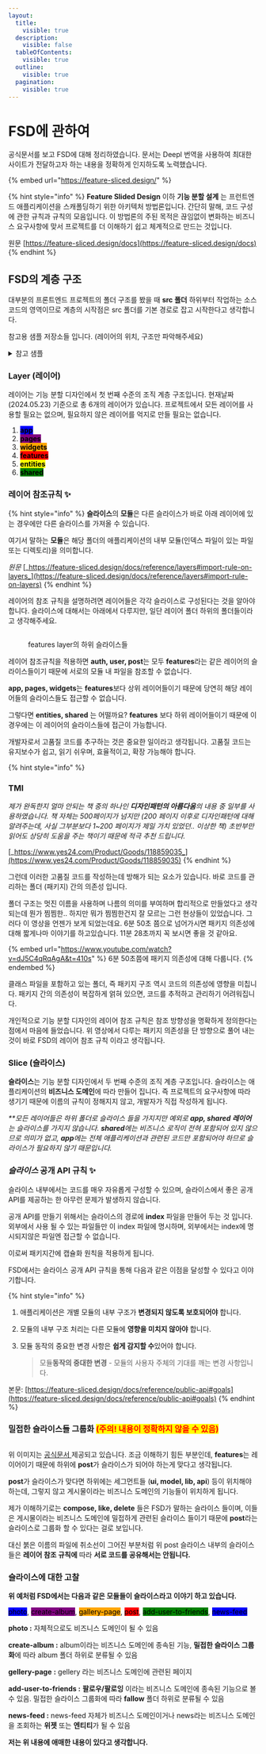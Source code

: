 ```yaml
---
layout:
  title:
    visible: true
  description:
    visible: false
  tableOfContents:
    visible: true
  outline:
    visible: true
  pagination:
    visible: true
---
```


# FSD에 관하여

공식문서를 보고 FSD에 대해 정리하였습니다. 문서는 Deepl 번역을 사용하여 최대한 사이트가 전달하고자 하는 내용을 정확하게 인지하도록 노력했습니다.

{% embed url="https://feature-sliced.design/" %}

{% hint style="info" %}
**Feature Slided Design** 이하 **기능 분할 설계** 는 프런트엔드 애플리케이션을 스캐폴딩하기 위한 아키텍처 방법론입니다. 간단히 말해, 코드 구성에 관한 규칙과 규칙의 모음입니다. 이 방법론의 주된 목적은 끊임없이 변화하는 비즈니스 요구사항에 맞서 프로젝트를 더 이해하기 쉽고 체계적으로 만드는 것입니다.

원문 [https://feature-sliced.design/docs](https://feature-sliced.design/docs)
{% endhint %}

## FSD의  계층 구조

대부분의 프론트엔드 프로젝트의 폴더 구조를 봤을 때 **src 폴더** 하위부터 작업하는 소스코드의 영역이므로 계층의 시작점은 src 폴더를 기본 경로로 잡고 시작한다고 생각합니다.

참고용 샘플 저장소들 입니다. (레이어의 위치, 구조만 파악해주세요)

<details>

<summary>참고 샘플</summary>

[https://github.com/UmttikhinaDasha/IT-Bookstore](https://github.com/UmttikhinaDasha/IT-Bookstore)

[https://github.com/ruslan4432013/fsd-react-query-example](https://github.com/ruslan4432013/fsd-react-query-example)

[https://github.com/vissh/vkui-audiopad/tree/master/packages/front](https://github.com/vissh/vkui-audiopad/tree/master/packages/front)

</details>

### Layer (레이어)

레이어는 기능 분할 디자인에서 첫 번째 수준의 조직 계층 구조입니다. 현재날짜(2024.05.23) 기준으로 총 6개의 레이어가 있습니다. 프로젝트에서 모든 레이어를 사용할 필요는 없으며, 필요하지 않은 레이어를 억지로 만들 필요는 없습니다.

1. <mark style="background-color:blue;">**app**</mark>
2. <mark style="background-color:purple;">**pages**</mark>
3. <mark style="background-color:orange;">**widgets**</mark>
4. <mark style="background-color:red;">**features**</mark>
5. <mark style="background-color:yellow;">**entities**</mark>
6. <mark style="background-color:green;">**shared**</mark>

### 레이어 참조규칙 ✨ <a href="#import-rule-on-layers" id="import-rule-on-layers"></a>

{% hint style="info" %}
**슬라이스**의 **모듈**은 다른 슬라이스가 바로 아래 레이어에 있는 경우에만 다른 슬라이스를 가져올 수 있습니다.&#x20;

여기서 말하는 **모듈**은 해당 폴더의 애플리케이션의 내부 모듈(인덱스 파일이 있는 파일 또는 디렉토리)을 의미합니다.

_원문_ [_https://feature-sliced.design/docs/reference/layers#import-rule-on-layers_](https://feature-sliced.design/docs/reference/layers#import-rule-on-layers)
{% endhint %}

레이어의 참조 규칙을 설명하려면 레이어들은 각각 슬라이스로 구성된다는 것을 알아야합니다. 슬라이스에 대해서는 아래에서 다루지만, 일단 레이어 폴더 하위의 폴더들이라고 생각해주세요.&#x20;

<figure><img src="../.gitbook/assets/image (4).png" alt=""><figcaption><p>features layer의 하위 슬라이스들</p></figcaption></figure>

레이어 참조규칙을 적용하면 **auth, user, post**는 모두 **features**라는 같은 레이어의 슬라이스들이기 때문에 서로의 모듈 내 파일을 참조할 수 없습니다.&#x20;

**app, pages, widgets**는 **features**보다 상위 레이어들이기 때문에 당연히 해당 레이어들의 슬라이스들도 접근할 수 없습니다.

그렇다면 **entities, shared** 는 어떨까요? **features** 보다 하위 레이어들이기 때문에 이 경우에는 이 레이어의 슬라이스들에 접근이 가능합니다.

개발자로서 고품질 코드를 추구하는 것은 중요한 일이라고 생각됩니다. 고품질 코드는 유지보수가 쉽고, 읽기 쉬우며, 효율적이고, 확장 가능해야 합니다.&#x20;

{% hint style="info" %}
### TMI

_제가 완독한지 얼마 안되는 책 중의 하나인 **디자인패턴의 아름다움**의 내용 중 일부를 사용하였습니다. 책 자체는 500페이지가 넘지만 (200 페이지 이후로 디자인패턴에 대해 알려주는데, 사실 그부분보다 1\~200 페이지가 제일 가치 있었던.. 이상한 책) 초반부만 읽어도 상당히 도움을 주는 책이기 때문에 적극 추천 드립니다._

[_https://www.yes24.com/Product/Goods/118859035_](https://www.yes24.com/Product/Goods/118859035)
{% endhint %}

그런데 이러한 고품질 코드를 작성하는데  방해가 되는 요소가 있습니다. 바로 코드를 관리하는 폴더 (패키지) 간의 의존성 입니다.&#x20;

폴더 구조는 멋진 이름을 사용하며 나름의 의미를 부여하며 합리적으로 만들었다고 생각되는데 뭔가 찜찜한.. 하지만 뭐가 찜찜한건지 잘 모르는 그런 현상들이 있었습니다. 그러다 이 영상을 언젠가 보게 되었는데요. 6분 50초 쯤으로 넘어가시면 패키지 의존성에 대해 짧게나마 이야기를 하고있습니다. 11분 28초까지 꼭 보시면 좋을 것 같아요.

{% embed url="https://www.youtube.com/watch?v=dJ5C4qRqAgA&t=410s" %}
6분 50초쯤에 패키지 의존성에 대해 다룹니다.
{% endembed %}

클래스 파일을 포함하고 있는 폴더, 즉 패키지 구조 역시 코드의 의존성에 영향을 미칩니다. 패키지 간의 의존성이 복잡하게 얽혀 있으면, 코드를 추적하고 관리하기 어려워집니다.&#x20;

개인적으로 기능 분할 디자인의 레이어 참조 규칙은 참조 방향성을 명확하게 정의한다는 점에서 마음에 들었습니다. 위 영상에서 다루는 패키지 의존성을 단 방향으로 풀어 내는 것이 바로 FSD의 레이어 참조 규칙 이라고 생각됩니다.

### Slice (슬라이스)

**슬라이스**는 기능 분할 디자인에서 두 번째 수준의 조직 계층 구조입니다. 슬라이스는 애플리케이션의 **비즈니스 도메인**에 따라 만들어 집니다. 즉 프로젝트의 요구사항에 따라 생기기 때문에 이름의 규칙이 정해지지 않고, 개발자가 직접 작성하게 됩니다.

_\*\*모든 레이어들은 하위 폴더로 슬라이스 들을 가지지만 예외로 **app, shared 레이어**는 슬라이스를 가지지 않습니다. **shared**에는 비즈니스 로직이 전혀 포함되어 있지 않으므로 의미가 없고, **app**에는 전체 애플리케이션과 관련된 코드만 포함되어야 하므로 슬라이스가 필요하지 않기 때문입니다._

### _슬라이스_ 공개 API 규칙 ✨

슬라이스 내부에서는 코드를 매우 자유롭게 구성할 수 있으며, 슬라이스에서 좋은 공개 API를 제공하는 한 아무런 문제가 발생하지 않습니다.&#x20;

공개 API를 만들기 위해서는 슬라이스의 경로에 **index** 파일을 만들어 두는 것 입니다. 외부에서 사용 될 수 있는 파일들만 이 index 파일에 명시하며, 외부에서는 index에 명시되지않은 파일엔 접근할 수 없습니다.&#x20;

이로써 패키지간에 캡슐화 원칙을 적용하게 됩니다.

FSD에서는 슬라이스 공개 API 규칙을 통해 다음과 같은 이점을  달성할 수 있다고 이야기합니다.

{% hint style="info" %}
1. 애플리케이션은 개별 모듈의 내부 구조가 **변경되지 않도록 보호되어야** 합니다.
2. 모듈의 내부 구조 처리는 다른 모듈에 **영향을 미치지 않아야** 합니다.
3.  모듈 동작의 중요한 변경 사항은 **쉽게 감지할 수**있어야 합니다.

    > 모듈**동작의 중대한 변경** - 모듈의 사용자 주체의 기대를 깨는 변경 사항입니다.



본문: [https://feature-sliced.design/docs/reference/public-api#goals](https://feature-sliced.design/docs/reference/public-api#goals)
{% endhint %}

### 밀접한 슬라이스들 그룹화 <mark style="color:red;">(주의!  내용이 정확하지 않을 수 있음)</mark>

<figure><img src="../.gitbook/assets/graphic-nested-slices-b9c44e6cc55ecdbf3e50bf40a61e5a27.svg" alt=""><figcaption></figcaption></figure>

위 이미지는 [공식문서 ](https://feature-sliced.design/docs/reference/slices-segments#slices) 제공되고 있습니다. 조금 이해하기 힘든 부분인데, **features**는 레이어이기 때문에 하위에 **post**가 슬라이스가 되어야 하는게 맞다고 생각됩니다.&#x20;

**post**가 슬라이스가 맞다면 하위에는 세그먼트들 (**ui, model, lib, api**) 등이 위치해야하는데, 그렇지 않고 게시물이라는 비즈니스 도메인의 기능들이 위치하게 됩니다.&#x20;

제가 이해하기로는 **compose, like, delete** 들은 FSD가 말하는 슬라이스 들이며, 이들은 게시물이라는 비즈니스 도메인에 밀접하게 관련된 슬라이스 들이기 때문에 **post**라는 슬라이스로 그룹화 할 수 있다는 걸로 보입니다.

대신 붉은 이름의 파일에 취소선이 그어진 부분처럼 위 post 슬라이스 내부의 슬라이스들은 **레이어 참조 규칙에** 따라 **서로 코드를 공유해서는 안됩니다.**

### 슬라이스에 대한 고찰

**위 예처럼 FSD에서는 다음과 같은 모듈들이 슬라이스라고 이야기 하고 있습니다.**

<mark style="background-color:blue;">photo</mark>, <mark style="background-color:purple;">create-album</mark>, <mark style="background-color:orange;">gallery-page</mark>, <mark style="background-color:red;">post</mark>, <mark style="background-color:green;">add-user-to-friends</mark>, <mark style="background-color:blue;">news-feed</mark>

**photo :** 자체적으로도 비즈니스 도메인이 될 수 있음

**create-album :** album이라는 비즈니스 도메인에 종속된 기능, **밀접한 슬라이스 그룹화**에 따라 album 폴더 하위로 분류될 수 있음

**gellery-page** **:**  gellery 라는 비즈니스 도메인에 관련된 페이지

**add-user-to-friends :** **팔로우/팔로잉** 이라는 비즈니스 도메인에 종속된 기능으로 볼 수 있음. 밀접한 슬라이스 그룹화에 따라 **fallow** 폴더 하위로 분류될 수 있음

**news-feed :** news-feed 자체가 비즈니스 도메인이거나 news라는 비즈니스 도메인을 조회하는 **위젯** 또는 **엔티티**가 될 수 있음

**저는 위 내용에 애매한 내용이 있다고 생각합니다.**&#x20;

